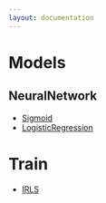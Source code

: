 ```yaml
---
layout: documentation
---
```


# Models

## NeuralNetwork

- [Sigmoid](/docs/neuralnetwork/sigmoid)
- [LogisticRegression](/docs/neuralnetwork/logistic_regression)

# Train

- [IRLS](/docs/neuralnetwork/irls)

